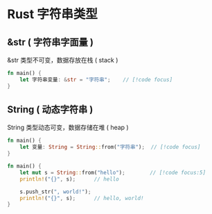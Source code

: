 # Rust 字符串类型

## &str ( 字符串字面量 )

&str 类型不可变，数据存放在栈 ( stack )

```rs
fn main() {
    let 字符串变量: &str = "字符串";    // [!code focus]
}
```

## String ( 动态字符串 )

String 类型动态可变，数据存储在堆 ( heap )

```rs
fn main() {
    let 变量: String = String::from("字符串");  // [!code focus]
}
```

```rs
fn main() {
    let mut s = String::from("hello");        // [!code focus:5]
    println!("{}", s);      // hello

    s.push_str(", world!");
    println!("{}", s);      // hello, world!
}
```
